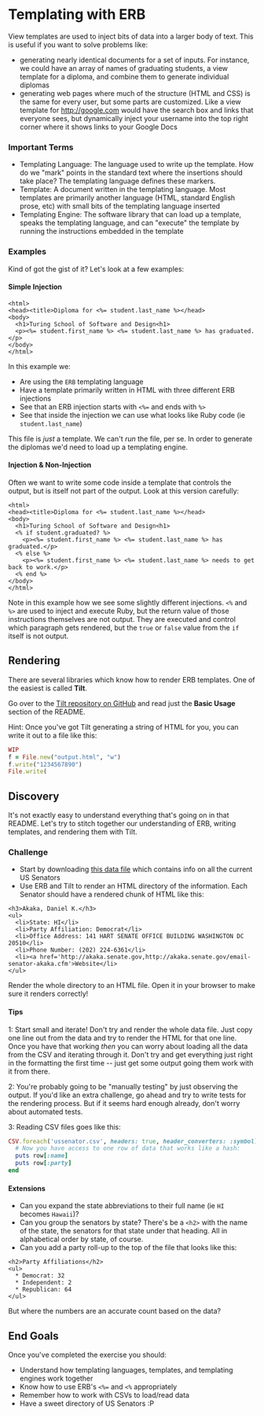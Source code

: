 # Templating with ERB

View templates are used to inject bits of data into a larger body of text. This
is useful if you want to solve problems like:

* generating nearly identical documents for a set of inputs. For instance, we
could have an array of names of graduating students, a view template for a diploma,
and combine them to generate individual diplomas
* generating web pages where much of the structure (HTML and CSS) is the same
for every user, but some parts are customized. Like a view template for http://google.com
would have the search box and links that everyone sees, but dynamically inject your
username into the top right corner where it shows links to your Google Docs

### Important Terms

* Templating Language: The language used to write up the template. How do we "mark"
points in the standard text where the insertions should take place? The templating
language defines these markers.
* Template: A document written in the templating language. Most templates are primarily
another language (HTML, standard English prose, etc) with small bits of the templating
language inserted
* Templating Engine: The software library that can load up a template, speaks the
templating language, and can "execute" the template by running the instructions
embedded in the template

### Examples

Kind of got the gist of it? Let's look at a few examples:

#### Simple Injection

```erb
<html>
<head><title>Diploma for <%= student.last_name %></head>
<body>
  <h1>Turing School of Software and Design<h1>
  <p><%= student.first_name %> <%= student.last_name %> has graduated.</p>
</body>
</html>
```

In this example we:

* Are using the `ERB` templating language
* Have a template primarily written in HTML with three different ERB injections
* See that an ERB injection starts with `<%=` and ends with `%>`
* See that inside the injection we can use what looks like Ruby code (ie `student.last_name`)

This file is *just* a template. We can't *run* the file, per se. In order to generate
the diplomas we'd need to load up a templating engine.

#### Injection & Non-Injection

Often we want to write some code inside a template that controls the output, but
is itself not part of the output. Look at this version carefully:

```erb
<html>
<head><title>Diploma for <%= student.last_name %></head>
<body>
  <h1>Turing School of Software and Design<h1>
  <% if student.graduated? %>
    <p><%= student.first_name %> <%= student.last_name %> has graduated.</p>
  <% else %>
    <p><%= student.first_name %> <%= student.last_name %> needs to get back to work.</p>
  <% end %>
</body>
</html>
```

Note in this example how we see some slightly different injections. `<%` and `%>`
are used to inject and execute Ruby, but the return value of those instructions
themselves are not output. They are executed and control which paragraph gets
rendered, but the `true` or `false` value from the `if` itself is not output.

## Rendering

There are several libraries which know how to render ERB templates. One of the
easiest is called **Tilt**.

Go over to the [Tilt repository on GitHub](https://github.com/rtomayko/tilt) and
read just the **Basic Usage** section of the README.

Hint: Once you've got Tilt generating a string of HTML for you, you can write it out to a file like this:

```ruby
WIP
f = File.new("output.html", "w")
f.write("1234567890")
File.write(
```

## Discovery

It's not exactly easy to understand everything that's going on in that README.
Let's try to stitch together our understanding of ERB, writing templates, and
rendering them with Tilt.

### Challenge

* Start by downloading [this data file](https://www.aggdata.com/download_sample.php?file=ussenator.csv) which contains info on all the current US Senators
* Use ERB and Tilt to render an HTML directory of the information. Each Senator
should have a rendered chunk of HTML like this:

```
<h3>Akaka, Daniel K.</h3>
<ul>
  <li>State: HI</li>
  <li>Party Affiliation: Democrat</li>
  <li>Office Address: 141 HART SENATE OFFICE BUILDING WASHINGTON DC 20510</li>
  <li>Phone Number: (202) 224-6361</li>
  <li><a href='http://akaka.senate.gov,http://akaka.senate.gov/email-senator-akaka.cfm'>Website</li>
</ul>
```

Render the whole directory to an HTML file. Open it in your browser to make sure
it renders correctly!

#### Tips

1: Start small and iterate! Don't try and render the whole data file. Just copy one line out from the data and try to render the HTML for that one line. Once you have that working *then* you can worry about loading all the data from the CSV and iterating through it. Don't try and get everything just right in the formatting the first time -- just get some output going them work with it from there.

2: You're probably going to be "manually testing" by just observing the output. If you'd like an extra challenge, go ahead and try to write tests for the rendering process. But if it seems hard enough already, don't worry about automated tests.

3: Reading CSV files goes like this:

```ruby
CSV.foreach('ussenator.csv', headers: true, header_converters: :symbol) do |row|
  # Now you have access to one row of data that works like a hash:
  puts row[:name]
  puts row[:party]
end
```

#### Extensions

* Can you expand the state abbreviations to their full name (ie `HI` becomes `Hawaii`)?
* Can you group the senators by state? There's be a `<h2>` with the name of the state,
the senators for that state under that heading. All in alphabetical order by state, of course.
* Can you add a party roll-up to the top of the file that looks like this:

```
<h2>Party Affiliations</h2>
<ul>
  * Democrat: 32
  * Independent: 2
  * Republican: 64
</ul>
```

But where the numbers are an accurate count based on the data?

## End Goals

Once you've completed the exercise you should:

* Understand how templating languages, templates, and templating engines work together
* Know how to use ERB's `<%=` and `<%` appropriately
* Remember how to work with CSVs to load/read data
* Have a sweet directory of US Senators :P
